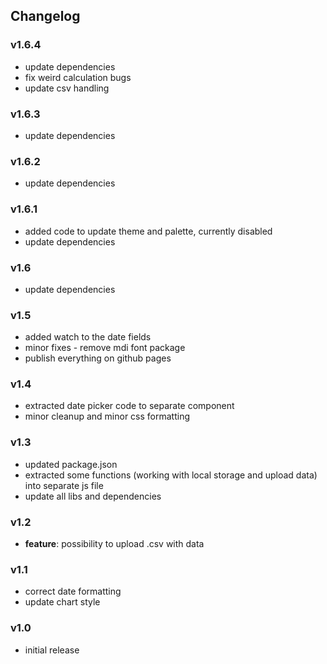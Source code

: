 ## Changelog

### v1.6.4
  - update dependencies
  - fix weird calculation bugs
  - update csv handling

### v1.6.3
  - update dependencies

### v1.6.2
  - update dependencies

### v1.6.1
  - added code to update theme and palette, currently disabled
  - update dependencies

### v1.6
  - update dependencies

### v1.5
  - added watch to the date fields
  - minor fixes - remove mdi font package
  - publish everything on github pages

### v1.4
  - extracted date picker code to separate component
  - minor cleanup and minor css formatting

### v1.3
  - updated package.json
  - extracted some functions (working with local storage and upload data) into separate js file
  - update all libs and dependencies

### v1.2
  - **feature**: possibility to upload .csv with data

### v1.1
  - correct date formatting
  - update chart style

### v1.0
  - initial release